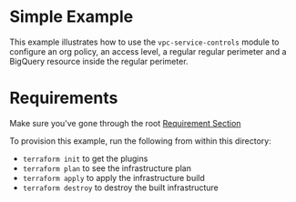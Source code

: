 # Simple Example

This example illustrates how to use the `vpc-service-controls` module to configure an org policy, an access level, a regular regular perimeter and a BigQuery resource inside the regular perimeter.

# Requirements
Make sure you've gone through the root [Requirement Section](../../#requirements)

[^]: (autogen_docs_start)

[^]: (autogen_docs_end)

To provision this example, run the following from within this directory:
- `terraform init` to get the plugins
- `terraform plan` to see the infrastructure plan
- `terraform apply` to apply the infrastructure build
- `terraform destroy` to destroy the built infrastructure
